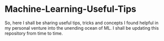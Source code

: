 # Machine-Learning-Useful-Tips
So, here I shall be sharing useful tips, tricks and concepts I found helpful in my personal venture into the unending ocean of ML. I shall be updating this repository from time to time.
